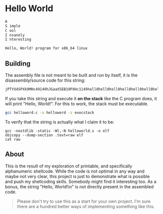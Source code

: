 # Hello World

```txt
A
S imple
C ool
I nsanely
I nteresting

Hello, World! program for x86_64 linux
```

## Building

The assembly file is not meant to be built and run by itself, it is the disassembly/source code for this string:

```txt
jPTYX4SPXk9MHc49149hJGaaX5EB19PXHc1149hell0hell0hell0hell0hell0hell0hell0XXXXXXXHcqH1qHjPX4Q1AHHcyHHcqH1qHHcqL1qLHcqP1qPHcqT1qTHcqHh9V99X5q3UU1AHhXXpcX57tP41ALh8A82X5W3TV1APhEEEEX5dOEE1ATXYYXXXYYTTYH31jYX4IPZjPX4QPXfuckjPTYX4SPXk9MHc49149hJGaaX5EBaaPXHc1149jAX4APHc9jdX4X
```

If you take this string and execute it **on the stack** like the C program does, it will print "Hello, World!". For this to work, the stack must be executable.

```bash
gcc helloword.c -o helloword -z execstack
```

To verify that the string is actually what I claim it to be:

```
gcc -nostdlib -static -Wl,-N helloworld.s -o elf
objcopy --dump-section .text=raw elf
cat raw
```

## About

This is the result of my exploration of printable, and specifically alphanumeric shellcode.
While the code is not optimal in any way and maybe not very clear, this project is just to demonstrate what is possible and push my shellcoding skills. Somebody might find it interesting too.
As a bonus, the string "Hello, World!\n" is not directly present in the assembled code.

> Please don't try to use this as a start for your own project. I'm sure there are a hundred better ways of implementing something like this.
